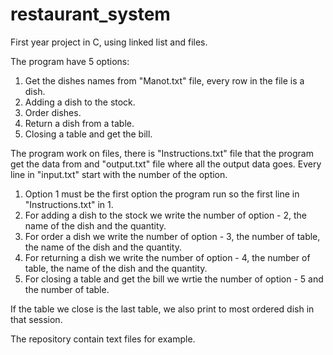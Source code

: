 # restaurant_system
First year project in C, using linked list and files.

The program have 5 options:
1. Get the dishes names from "Manot.txt" file, every row in the file is a dish.
2. Adding a dish to the stock.
3. Order dishes.
4. Return a dish from a table.
5. Closing a table and get the bill.

The program work on files, there is "Instructions.txt" file that the program get the data from and "output.txt" file where all the output data goes.
Every line in "input.txt" start with the number of the option.
1. Option 1 must be the first option the program run so the first line in "Instructions.txt" in 1.
2. For adding a dish to the stock we write the number of option - 2, the name of the dish and the quantity.
3. For order a dish we write the number of option - 3, the number of table, the name of the dish and the quantity.
4. For returning a dish we write the number of option - 4, the number of table, the name of the dish and the quantity.
5. For closing a table and get the bill we wrtie the number of option - 5 and the number of table.

If the table we close is the last table, we also print to most ordered dish in that session.

The repository contain text files for example.
